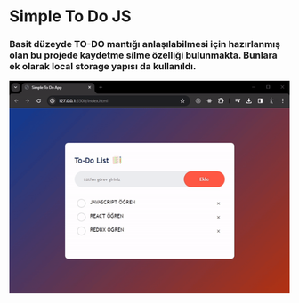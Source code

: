 
<h1>Simple To Do JS</h1>
<h3>Basit düzeyde TO-DO mantığı anlaşılabilmesi için hazırlanmış olan bu projede kaydetme silme özelliği bulunmakta.
Bunlara ek olarak local storage yapısı da kullanıldı.</h3>

![](simple-todo.gif)
